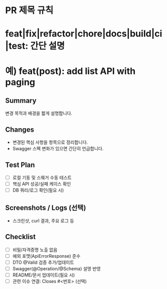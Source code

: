 # PR 제목 규칙
# feat|fix|refactor|chore|docs|build|ci|test: 간단 설명
# 예) feat(post): add list API with paging

## Summary
변경 목적과 배경을 짧게 설명합니다.

## Changes
- 변경된 핵심 사항을 항목으로 정리합니다.
- Swagger 스펙 변화가 있으면 간단히 언급합니다.

## Test Plan
- [ ] 로컬 기동 및 스웨거 수동 테스트
- [ ] 핵심 API 성공/실패 케이스 확인
- [ ] DB 쿼리/로그 확인(필요 시)

## Screenshots / Logs (선택)
- 스크린샷, curl 결과, 주요 로그 등

## Checklist
- [ ] 비밀/자격증명 노출 없음
- [ ] 예외 포맷(ApiErrorResponse) 준수
- [ ] DTO @Valid 검증 추가/업데이트
- [ ] Swagger(@Operation/@Schema) 설명 반영
- [ ] README/문서 업데이트(필요 시)
- [ ] 관련 이슈 연결: Closes #<번호> (선택)
